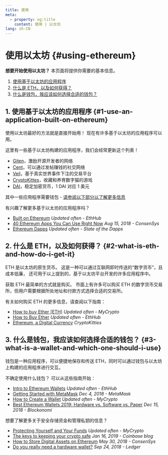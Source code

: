 ```yaml
---
title: 使用
meta:
  - property: og:title
    content: 使用 | 以太坊
lang: zh-CN
---
```


# 使用以太坊 {#using-ethereum}

<div class="featured">

**想要开始使用以太坊？** 本页面将提供你需要的基本信息。

1. [使用基于以太坊的应用程序](#1-use-an-application-built-on-ethereum)
2. [什么是 ETH，以及如何获得？](#2-what-is-eth-and-how-do-i-get-it)
3. [什么是钱包，我应该如何选择合适的钱包？](#3-what-is-a-wallet-and-which-one-should-i-use)

</div>

## 1. 使用基于以太坊的应用程序 {#1-use-an-application-built-on-ethereum}

使用以太坊最好的方法就是直接开始用！ 现在有许多基于以太坊的应用程序可以用。

这里有一些基于以太坊构建的应用程序，我们会经常更新这个列表！

- [Giten](https://gitcoin.co)，激励开源开发者的网络
- [Cent](https://beta.cent.co)，可以通过发帖赚钱的社交网络
- [Veil](https://app.veil.co)，基于真实世界事件下注的交易平台
- [CryptoKittes](https://www.cryptokitties.co)，收藏和养育数字猫的游戏
- [DAI](https://makerdao.com/en/)，稳定加密货币，1 DAI 对应 1 美元

其中一些应用程序需要钱包 - [请参阅以下部分以了解更多信息](#3-what-is-a-wallet-and-which-one-should-i-use)

有兴趣了解更多基于以太坊的应用程序吗？

- [Built on Ethereum](https://docs.ethhub.io/built-on-ethereum/built-on-ethereum/) _Updated often - EthHub_
- [40 Ethereum Apps You Can Use Right Now](https://media.consensys.net/40-ethereum-apps-you-can-use-right-now-d643333769f7) _Aug 15, 2018 - ConsenSys_
- [Ethereum Dapps](https://www.stateofthedapps.com/rankings/platform/ethereum) _Updated often - State of the Dapps_

## 2. 什么是 ETH，以及如何获得？ {#2-what-is-eth-and-how-do-i-get-it}

ETH 是以太坊的原生货币。 这是一种可以通过互联网即时传送的“数字货币”，且成本低廉， 还可用于以上提到的，基于以太坊平台开发的许多应用程序中。

获取 ETH 最简单的方式就是购买。 市面上有许多可以购买 ETH 的数字货币交易所，但用户需要根据所处地址和付款方式选择合适的交易所。

有关如何购买 ETH 的更多信息，请查阅以下指南：

- [How to buy Ether (ETH)](https://support.mycrypto.com/how-to/getting-started/how-to-buy-ether-with-usd) _Updated often - MyCrypto_
- [How to Buy Ether](https://docs.ethhub.io/using-ethereum/how-to-buy-ether/) _Updated often - EthHub_
- [Ethereum, a Digital Currency](https://www.cryptokitties.co/faq#ethereum-a-digital-currency) _CryptoKitties_

## 3. 什么是钱包，我应该如何选择合适的钱包？ {#3-what-is-a-wallet-and-which-one-should-i-use}

钱包是一种应用程序，可以便捷地保存和传送 ETH，同时可以通过钱包与以太坊上构建的应用程序进行交互。

不确定使用什么钱包？ 可以从这些指南开始：

- [Intro to Ethereum Wallets](https://docs.ethhub.io/using-ethereum/wallets/intro-to-ethereum-wallets/) _Updated often - EthHub_
- [Getting Started with MetaMask](https://metamask.zendesk.com/hc/en-us/articles/360015489531-Getting-Started-With-MetaMask-Part-1-) _Dec 4, 2018 - MetaMask_
- [How to Create a Wallet](https://support.mycrypto.com/how-to/getting-started/how-to-create-a-wallet) _Updated often - MyCrypto_
- [Best Ethereum Wallets 2019: Hardware vs. Software vs. Paper](https://blockonomi.com/best-ethereum-wallets/) _Dec 15, 2018 - Blockonomi_

想要了解更多关于安全存储资金和管理私钥的信息？

- [Protecting Yourself and Your Funds](https://support.mycrypto.com/staying-safe/protecting-yourself-and-your-funds) _Updated often - MyCrypto_
- [The keys to keeping your crypto safe](https://blog.coinbase.com/the-keys-to-keeping-your-crypto-safe-96d497cce6cf) _Jan 16, 2019 - Coinbase blog_
- [How to Store Digital Assets on Ethereum](https://media.consensys.net/how-to-store-digital-assets-on-ethereum-a2bfdcf66bd0) _May 30, 2018 - ConsenSys_
- [Do you really need a hardware wallet?](https://medium.com/ledger-on-security-and-blockchain/ledger-101-part-1-do-you-really-need-a-hardware-wallet-7f5abbadd945) _Sep 24, 2018 - Ledger_
